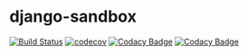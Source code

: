 # django-sandbox

[![Build Status](https://travis-ci.org/dev-11/django-sandbox.svg?branch=master)](https://travis-ci.org/dev-11/django-sandbox)
[![codecov](https://codecov.io/gh/dev-11/django-sandbox/branch/master/graph/badge.svg)](https://codecov.io/gh/dev-11/django-sandbox)
[![Codacy Badge](https://app.codacy.com/project/badge/Grade/9f159f87bb9e4bd2ade5393aec7fc626)](https://www.codacy.com/manual/dev-11/django-sandbox?utm_source=github.com&amp;utm_medium=referral&amp;utm_content=dev-11/django-sandbox&amp;utm_campaign=Badge_Grade)
[![Codacy Badge](https://app.codacy.com/project/badge/Coverage/9f159f87bb9e4bd2ade5393aec7fc626)](https://www.codacy.com/manual/dev-11/django-sandbox?utm_source=github.com&utm_medium=referral&utm_content=dev-11/django-sandbox&utm_campaign=Badge_Coverage)